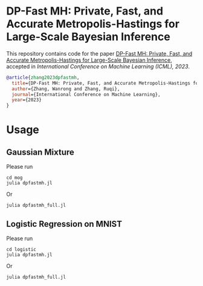 # DP-Fast MH: Private, Fast, and Accurate Metropolis-Hastings for Large-Scale Bayesian Inference

This repository contains code for the paper
[DP-Fast MH: Private, Fast, and Accurate Metropolis-Hastings for Large-Scale Bayesian Inference](https://arxiv.org/pdf/2303.06171.pdf), accepted in _International Conference on Machine Learning (ICML), 2023_.

```bibtex
@article{zhang2023dpfastmh,
  title={DP-Fast MH: Private, Fast, and Accurate Metropolis-Hastings for Large-Scale Bayesian Inference},
  author={Zhang, Wanrong and Zhang, Ruqi},
  journal={International Conference on Machine Learning},
  year={2023}
}
```

# Usage
## Gaussian Mixture
Please run
```
cd mog
julia dpfastmh.jl
```
Or
```
julia dpfastmh_full.jl
```
## Logistic Regression on MNIST 
Please run
```
cd logistic
julia dpfastmh.jl
```
Or
```
julia dpfastmh_full.jl
```
